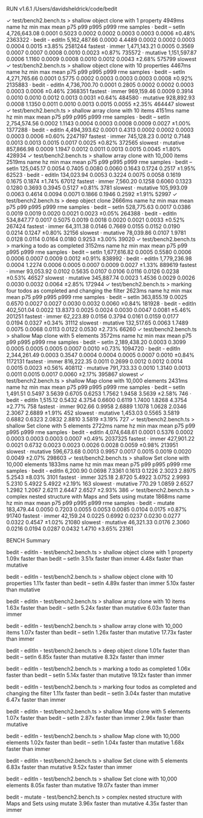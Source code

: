 RUN v1.6.1 /Users/davidsheldrick/code/bedit

✓ test/bench2.bench.ts > shallow object clone with 1 property 4949ms
name hz min max mean p75 p99 p995 p999 rme samples
· bedit – setIn 4,726,643.08 0.0001 0.5023 0.0002 0.0002 0.0003 0.0003 0.0006 ±0.48% 2363322
· bedit - editIn 5,162,487.66 0.0000 4.4489 0.0002 0.0002 0.0003 0.0004 0.0015 ±3.85% 2581244 fastest
· immer 1,471,143.21 0.0005 0.3569 0.0007 0.0007 0.0008 0.0010 0.0023 ±0.87% 735572
· mutative 1,151,597.87 0.0006 1.1160 0.0009 0.0008 0.0010 0.0012 0.0043 ±2.68% 575799 slowest
✓ test/bench2.bench.ts > shallow object clone with 10 properties 4467ms
name hz min max mean p75 p99 p995 p999 rme samples
· bedit – setIn 4,271,765.66 0.0001 0.5775 0.0002 0.0003 0.0003 0.0003 0.0008 ±0.92% 2135883
· bedit - editIn 4,736,700.70 0.0001 0.2805 0.0002 0.0002 0.0003 0.0003 0.0006 ±0.46% 2368351 fastest
· immer 969,159.46 0.0009 0.3914 0.0010 0.0010 0.0012 0.0013 0.0031 ±0.64% 484580
· mutative 928,892.93 0.0008 1.1350 0.0011 0.0010 0.0013 0.0015 0.0055 ±2.35% 464447 slowest
✓ test/bench2.bench.ts > shallow array clone with 10 items 4151ms
name hz min max mean p75 p99 p995 p999 rme samples
· bedit – setIn 2,754,574.56 0.0002 1.1143 0.0004 0.0003 0.0008 0.0009 0.0027 ±1.00% 1377288
· bedit - editIn 4,494,393.62 0.0001 0.4313 0.0002 0.0002 0.0003 0.0003 0.0006 ±0.60% 2247197 fastest
· immer 745,128.23 0.0012 0.7148 0.0013 0.0013 0.0015 0.0017 0.0025 ±0.82% 372565 slowest
· mutative 857,866.98 0.0009 1.1947 0.0012 0.0011 0.0013 0.0015 0.0045 ±1.80% 428934
✓ test/bench2.bench.ts > shallow array clone with 10_000 items 2519ms
name hz min max mean p75 p99 p995 p999 rme samples
· bedit – setIn 125,045.17 0.0054 0.7405 0.0080 0.0060 0.1643 0.1724 0.2517 ±1.95% 62523
· bedit - editIn 134,023.94 0.0053 0.3224 0.0075 0.0058 0.1619 0.1675 0.1874 ±1.74% 67012 fastest
· immer 7,560.20 0.1258 0.6060 0.1323 0.1280 0.3693 0.3945 0.5127 ±0.81% 3781 slowest
· mutative 105,993.09 0.0063 0.4614 0.0094 0.0071 0.1866 0.1946 0.2592 ±1.91% 52997
✓ test/bench2.bench.ts > deep object clone 2666ms
name hz min max mean p75 p99 p995 p999 rme samples
· bedit – setIn 528,775.63 0.0017 0.0386 0.0019 0.0019 0.0020 0.0021 0.0023 ±0.05% 264388
· bedit - editIn 534,847.77 0.0017 0.5075 0.0019 0.0018 0.0020 0.0021 0.0033 ±0.52% 267424 fastest
· immer 64,311.38 0.0146 0.7669 0.0155 0.0152 0.0190 0.0214 0.1247 ±0.80% 32156 slowest
· mutative 78,039.86 0.0107 1.9781 0.0128 0.0114 0.0164 0.0180 0.9253 ±3.00% 39020
✓ test/bench2.bench.ts > marking a todo as completed 3152ms
name hz min max mean p75 p99 p995 p999 rme samples
· bedit – setIn 1,677,616.82 0.0005 0.5580 0.0006 0.0006 0.0007 0.0009 0.0012 ±0.91% 838992
· bedit - editIn 1,779,236.98 0.0004 1.2274 0.0006 0.0005 0.0007 0.0009 0.0027 ±1.33% 889619 fastest
· immer 93,053.92 0.0102 0.5635 0.0107 0.0106 0.0116 0.0126 0.0238 ±0.53% 46527 slowest
· mutative 345,887.74 0.0023 1.4536 0.0029 0.0026 0.0030 0.0032 0.0064 ±2.85% 172944
✓ test/bench2.bench.ts > marking four todos as completed and changing the filter 2623ms
name hz min max mean p75 p99 p995 p999 rme samples
· bedit – setIn 363,855.19 0.0025 0.6570 0.0027 0.0027 0.0030 0.0032 0.0060 ±0.84% 181928
· bedit - editIn 402,501.04 0.0022 13.8373 0.0025 0.0024 0.0030 0.0047 0.0081 ±5.46% 201251 fastest
· immer 62,223.89 0.0156 0.3794 0.0161 0.0159 0.0177 0.0194 0.0327 ±0.34% 31112 slowest
· mutative 132,517.65 0.0063 1.7489 0.0075 0.0068 0.0113 0.0122 0.0530 ±2.73% 66260
✓ test/bench2.bench.ts > shallow Map clone with 5 elements 3572ms
name hz min max mean p75 p99 p995 p999 rme samples
· bedit – setIn 2,189,438.20 0.0003 0.3099 0.0005 0.0005 0.0005 0.0007 0.0010 ±0.73% 1094720
· bedit - editIn 2,344,261.49 0.0003 0.3547 0.0004 0.0004 0.0005 0.0007 0.0010 ±0.84% 1172131 fastest
· immer 816,222.35 0.0011 0.2699 0.0012 0.0012 0.0014 0.0015 0.0023 ±0.56% 408112
· mutative 791,733.33 0.0010 1.3140 0.0013 0.0011 0.0015 0.0017 0.0060 ±2.17% 395867 slowest
✓ test/bench2.bench.ts > shallow Map clone with 10,000 elements 2431ms
name hz min max mean p75 p99 p995 p999 rme samples
· bedit – setIn 1,491.51 0.5497 3.5639 0.6705 0.6253 1.7562 1.9458 3.5639 ±2.58% 746
· bedit - editIn 1,515.12 0.5432 4.3754 0.6600 0.6119 1.7400 1.8268 4.3754 ±2.77% 758 fastest
· immer 902.66 0.9958 2.6889 1.1078 1.0628 2.0346 2.3067 2.6889 ±1.91% 452 slowest
· mutative 1,453.03 0.5565 3.5819 0.6882 0.6323 2.0832 2.8810 3.5819 ±3.19% 727
✓ test/bench2.bench.ts > shallow Set clone with 5 elements 2722ms
name hz min max mean p75 p99 p995 p999 rme samples
· bedit - editIn 4,074,648.61 0.0001 0.5376 0.0002 0.0003 0.0003 0.0003 0.0007 ±0.49% 2037325 fastest
· immer 427,901.22 0.0021 0.6732 0.0023 0.0023 0.0026 0.0028 0.0059 ±0.98% 213951 slowest
· mutative 596,673.68 0.0013 0.9957 0.0017 0.0015 0.0019 0.0020 0.0049 ±2.07% 298603
✓ test/bench2.bench.ts > shallow Set clone with 10,000 elements 1833ms
name hz min max mean p75 p99 p995 p999 rme samples
· bedit - editIn 6,200.90 0.0698 7.3361 0.1613 0.1226 2.3023 2.8975 5.2543 ±8.03% 3101 fastest
· immer 325.18 2.8720 5.4922 3.0752 2.9993 5.2310 5.4922 5.4922 ±2.19% 163 slowest
· mutative 770.29 1.0859 2.6527 1.2982 1.2067 2.6211 2.6447 2.6527 ±2.93% 386
✓ test/bench2.bench.ts > complex nested structure with Maps and Sets using mutate 1868ms
name hz min max mean p75 p99 p995 p999 rme samples
· bedit - mutate 183,479.44 0.0050 0.7203 0.0055 0.0053 0.0085 0.0104 0.0175 ±0.87% 91740 fastest
· immer 42,159.24 0.0225 0.6992 0.0237 0.0230 0.0277 0.0322 0.4547 ±1.02% 21080 slowest
· mutative 46,321.33 0.0176 2.3060 0.0216 0.0194 0.0287 0.0432 1.4710 ±3.65% 23161

BENCH Summary

bedit - editIn - test/bench2.bench.ts > shallow object clone with 1 property
1.09x faster than bedit – setIn
3.51x faster than immer
4.48x faster than mutative

bedit - editIn - test/bench2.bench.ts > shallow object clone with 10 properties
1.11x faster than bedit – setIn
4.89x faster than immer
5.10x faster than mutative

bedit - editIn - test/bench2.bench.ts > shallow array clone with 10 items
1.63x faster than bedit – setIn
5.24x faster than mutative
6.03x faster than immer

bedit - editIn - test/bench2.bench.ts > shallow array clone with 10_000 items
1.07x faster than bedit – setIn
1.26x faster than mutative
17.73x faster than immer

bedit - editIn - test/bench2.bench.ts > deep object clone
1.01x faster than bedit – setIn
6.85x faster than mutative
8.32x faster than immer

bedit - editIn - test/bench2.bench.ts > marking a todo as completed
1.06x faster than bedit – setIn
5.14x faster than mutative
19.12x faster than immer

bedit - editIn - test/bench2.bench.ts > marking four todos as completed and changing the filter
1.11x faster than bedit – setIn
3.04x faster than mutative
6.47x faster than immer

bedit - editIn - test/bench2.bench.ts > shallow Map clone with 5 elements
1.07x faster than bedit – setIn
2.87x faster than immer
2.96x faster than mutative

bedit - editIn - test/bench2.bench.ts > shallow Map clone with 10,000 elements
1.02x faster than bedit – setIn
1.04x faster than mutative
1.68x faster than immer

bedit - editIn - test/bench2.bench.ts > shallow Set clone with 5 elements
6.83x faster than mutative
9.52x faster than immer

bedit - editIn - test/bench2.bench.ts > shallow Set clone with 10,000 elements
8.05x faster than mutative
19.07x faster than immer

bedit - mutate - test/bench2.bench.ts > complex nested structure with Maps and Sets using mutate
3.96x faster than mutative
4.35x faster than immer
